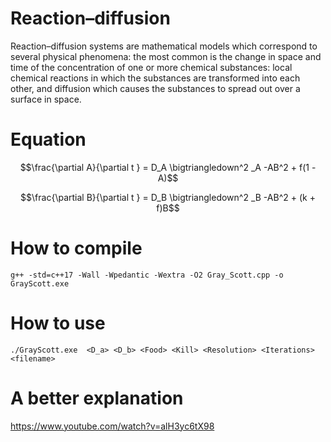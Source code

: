 # Reaction–diffusion

Reaction–diffusion systems are mathematical models which correspond to several physical phenomena: the most common is the change in space and time of the concentration of one or more chemical substances: local chemical reactions in which the substances are transformed into each other, and diffusion which causes the substances to spread out over a surface in space.


# Equation  

$$\frac{\partial A}{\partial t } =  D_A \bigtriangledown^2 _A -AB^2 + f(1 - A)$$

$$\frac{\partial B}{\partial t } =  D_B \bigtriangledown^2 _B -AB^2 + (k + f)B$$


# How to compile

`g++ -std=c++17 -Wall -Wpedantic -Wextra -O2 Gray_Scott.cpp -o GrayScott.exe`


# How to use 

`./GrayScott.exe  <D_a> <D_b> <Food> <Kill> <Resolution> <Iterations> <filename> `

# A better explanation

https://www.youtube.com/watch?v=alH3yc6tX98